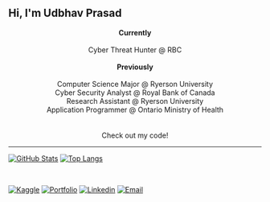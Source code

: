 ## Hi, I'm Udbhav Prasad

<p align=center>
  <b> Currently </b><br><br>
  Cyber Threat Hunter @ RBC <br>
  <br><b> Previously </b><br><br>
  Computer Science Major @ Ryerson University <br>
  Cyber Security Analyst @ Royal Bank of Canada <br>
  Research Assistant @ Ryerson University <br>
  Application Programmer @ Ontario Ministry of Health <br> 
  <br><br>
  Check out my code! <br>
</p>

<hr>
  
[![GitHub Stats](https://github-readme-stats.vercel.app/api?username=UdbhavPrasad072300&count_private=true&hide=prs&include_all_commits=true)](https://github.com/UdbhavPrasad072300/github-readme-stats)
[![Top Langs](https://github-readme-stats.vercel.app/api/top-langs/?username=UdbhavPrasad072300&langs_count=7&theme=flat-square)](https://github.com/UdbhavPrasad072300/github-readme-stats)

<br>

<p alighn="center">
<a href="https://www.kaggle.com/udbhavprasad1"><img alt="Kaggle" src="https://img.shields.io/badge/Kaggle-www.kaggle.com/udbhavprasad1-blue?style=flat-square"></a>
<a href="https://udbhavprasad.com/"><img alt="Portfolio" src="https://img.shields.io/badge/Portfolio-www.udbhavprasad.com-red?style=flat-square"></a>
<a href="https://www.linkedin.com/in/udbhav-prasad-1506b7192/"><img alt="Linkedin" src="https://img.shields.io/badge/Linkedin-Udbhav%20Prasad-white?style=flat-square"></a>
<a href="mailto:uprasad@torontomu.ca"><img alt="Email" src="https://img.shields.io/badge/Email-uprasad@torontomu.ca-blue?style=flat-square"></a>
</p>
